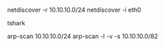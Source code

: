 netdiscover -r 10.10.10.0/24
netdiscover -i eth0

tshark

arp-scan 10.10.10.0/24
arp-scan -l -v -s 10.10.10.0/82